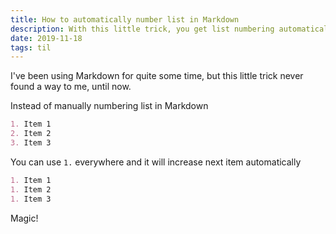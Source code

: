```yaml
---
title: How to automatically number list in Markdown
description: With this little trick, you get list numbering automatically for free.
date: 2019-11-18
tags: til
---
```


I've been using Markdown for quite some time, but this little trick never found a way to me, until now.

Instead of manually numbering list in Markdown

```md
1. Item 1
2. Item 2
3. Item 3
```

You can use `1.` everywhere and it will increase next item automatically

```md
1. Item 1
1. Item 2
1. Item 3
```

Magic!
